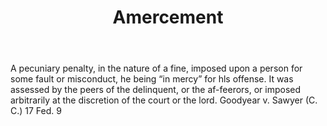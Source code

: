 ---
title: Amercement
letter: A
permalink: "/definitions/amercement.html"
body: A pecuniary penalty, in the nature of a fine, imposed upon a person for some
  fault or misconduct, he being “in mercy” for hls offense. It was assessed by the
  peers of the delinquent, or the af-feerors, or imposed arbitrarily at the discretion
  of the court or the lord. Goodyear v. Sawyer (C. C.) 17 Fed. 9
published_at: '2018-07-07'
source: Black's Law Dictionary
layout: post
---